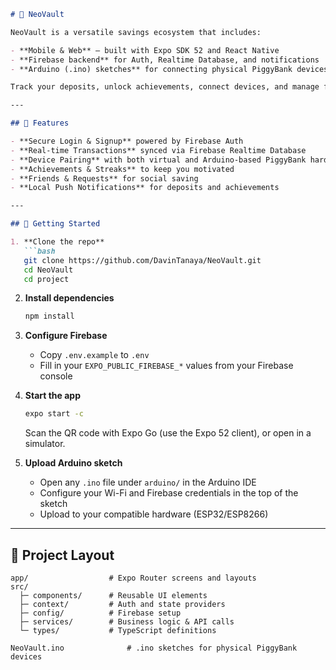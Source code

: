 ````markdown
# 🐖 NeoVault

NeoVault is a versatile savings ecosystem that includes:

- **Mobile & Web** – built with Expo SDK 52 and React Native
- **Firebase backend** for Auth, Realtime Database, and notifications
- **Arduino (.ino) sketches** for connecting physical PiggyBank devices

Track your deposits, unlock achievements, connect devices, and manage friends, whether you’re on mobile, web, or embedded hardware.

---

## 🚀 Features

- **Secure Login & Signup** powered by Firebase Auth  
- **Real-time Transactions** synced via Firebase Realtime Database  
- **Device Pairing** with both virtual and Arduino-based PiggyBank hardware  
- **Achievements & Streaks** to keep you motivated  
- **Friends & Requests** for social saving  
- **Local Push Notifications** for deposits and achievements  

---

## 🏁 Getting Started

1. **Clone the repo**  
   ```bash
   git clone https://github.com/DavinTanaya/NeoVault.git
   cd NeoVault
   cd project
````

2. **Install dependencies**

   ```bash
   npm install
   ```

3. **Configure Firebase**

   * Copy `.env.example` to `.env`
   * Fill in your `EXPO_PUBLIC_FIREBASE_*` values from your Firebase console

4. **Start the app**

   ```bash
   expo start -c
   ```

   Scan the QR code with Expo Go (use the Expo 52 client), or open in a simulator.

5. **Upload Arduino sketch**

   * Open any `.ino` file under `arduino/` in the Arduino IDE
   * Configure your Wi-Fi and Firebase credentials in the top of the sketch
   * Upload to your compatible hardware (ESP32/ESP8266)

---

## 📂 Project Layout

```
app/                  # Expo Router screens and layouts
src/
  ├─ components/      # Reusable UI elements
  ├─ context/         # Auth and state providers
  ├─ config/          # Firebase setup
  ├─ services/        # Business logic & API calls
  └─ types/           # TypeScript definitions

NeoVault.ino              # .ino sketches for physical PiggyBank devices
```
